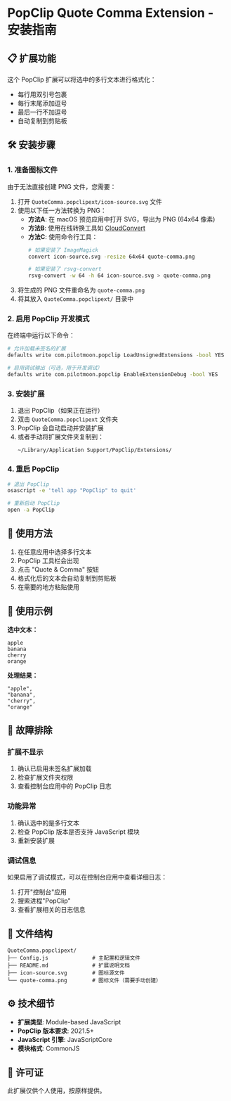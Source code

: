 # PopClip Quote Comma Extension - 安装指南

## 📋 扩展功能

这个 PopClip 扩展可以将选中的多行文本进行格式化：
- 每行用双引号包裹
- 每行末尾添加逗号
- 最后一行不加逗号
- 自动复制到剪贴板

## 🛠️ 安装步骤

### 1. 准备图标文件

由于无法直接创建 PNG 文件，您需要：

1. 打开 `QuoteComma.popclipext/icon-source.svg` 文件
2. 使用以下任一方法转换为 PNG：
   - **方法A**: 在 macOS 预览应用中打开 SVG，导出为 PNG (64x64 像素)
   - **方法B**: 使用在线转换工具如 [CloudConvert](https://cloudconvert.com/svg-to-png)
   - **方法C**: 使用命令行工具：
     ```bash
     # 如果安装了 ImageMagick
     convert icon-source.svg -resize 64x64 quote-comma.png
     
     # 如果安装了 rsvg-convert
     rsvg-convert -w 64 -h 64 icon-source.svg > quote-comma.png
     ```
3. 将生成的 PNG 文件重命名为 `quote-comma.png`
4. 将其放入 `QuoteComma.popclipext/` 目录中

### 2. 启用 PopClip 开发模式

在终端中运行以下命令：

```bash
# 允许加载未签名的扩展
defaults write com.pilotmoon.popclip LoadUnsignedExtensions -bool YES

# 启用调试输出（可选，用于开发调试）
defaults write com.pilotmoon.popclip EnableExtensionDebug -bool YES
```

### 3. 安装扩展

1. 退出 PopClip（如果正在运行）
2. 双击 `QuoteComma.popclipext` 文件夹
3. PopClip 会自动启动并安装扩展
4. 或者手动将扩展文件夹复制到：
   ```
   ~/Library/Application Support/PopClip/Extensions/
   ```

### 4. 重启 PopClip

```bash
# 退出 PopClip
osascript -e 'tell app "PopClip" to quit'

# 重新启动 PopClip
open -a PopClip
```

## 🚀 使用方法

1. 在任意应用中选择多行文本
2. PopClip 工具栏会出现
3. 点击 "Quote & Comma" 按钮
4. 格式化后的文本会自动复制到剪贴板
5. 在需要的地方粘贴使用

## 📝 使用示例

**选中文本：**
```
apple
banana
cherry
orange
```

**处理结果：**
```
"apple",
"banana",
"cherry",
"orange"
```

## 🔧 故障排除

### 扩展不显示
1. 确认已启用未签名扩展加载
2. 检查扩展文件夹权限
3. 查看控制台应用中的 PopClip 日志

### 功能异常
1. 确认选中的是多行文本
2. 检查 PopClip 版本是否支持 JavaScript 模块
3. 重新安装扩展

### 调试信息
如果启用了调试模式，可以在控制台应用中查看详细日志：
1. 打开"控制台"应用
2. 搜索进程"PopClip"
3. 查看扩展相关的日志信息

## 📁 文件结构

```
QuoteComma.popclipext/
├── Config.js              # 主配置和逻辑文件
├── README.md              # 扩展说明文档
├── icon-source.svg        # 图标源文件
└── quote-comma.png        # 图标文件（需要手动创建）
```

## ⚙️ 技术细节

- **扩展类型**: Module-based JavaScript
- **PopClip 版本要求**: 2021.5+
- **JavaScript 引擎**: JavaScriptCore
- **模块格式**: CommonJS

## 📄 许可证

此扩展仅供个人使用，按原样提供。
